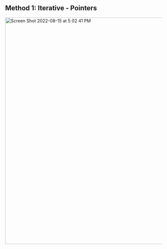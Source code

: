 ## Method 1: Iterative - Pointers

<img width="731" alt="Screen Shot 2022-08-15 at 5 02 41 PM" src="https://user-images.githubusercontent.com/106039830/184726675-3316a2f1-e114-4c01-989c-503546d587ae.png">

